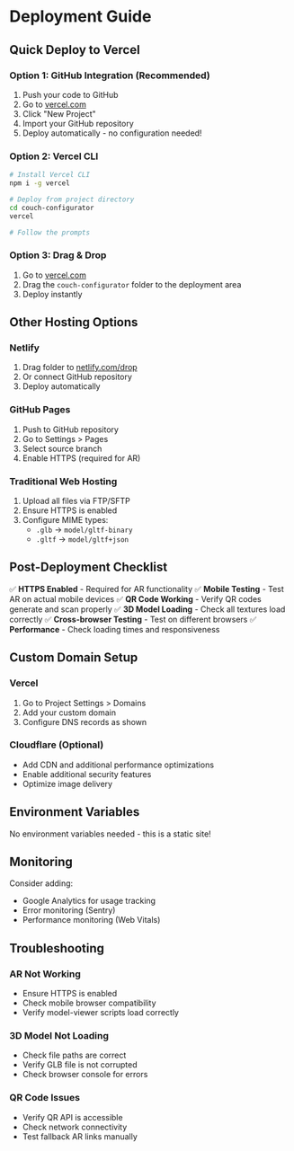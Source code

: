# Deployment Guide

## Quick Deploy to Vercel

### Option 1: GitHub Integration (Recommended)

1. Push your code to GitHub
2. Go to [vercel.com](https://vercel.com)
3. Click "New Project"
4. Import your GitHub repository
5. Deploy automatically - no configuration needed!

### Option 2: Vercel CLI

```bash
# Install Vercel CLI
npm i -g vercel

# Deploy from project directory
cd couch-configurator
vercel

# Follow the prompts
```

### Option 3: Drag & Drop

1. Go to [vercel.com](https://vercel.com)
2. Drag the `couch-configurator` folder to the deployment area
3. Deploy instantly

## Other Hosting Options

### Netlify

1. Drag folder to [netlify.com/drop](https://netlify.com/drop)
2. Or connect GitHub repository
3. Deploy automatically

### GitHub Pages

1. Push to GitHub repository
2. Go to Settings > Pages
3. Select source branch
4. Enable HTTPS (required for AR)

### Traditional Web Hosting

1. Upload all files via FTP/SFTP
2. Ensure HTTPS is enabled
3. Configure MIME types:
   - `.glb` → `model/gltf-binary`
   - `.gltf` → `model/gltf+json`

## Post-Deployment Checklist

✅ **HTTPS Enabled** - Required for AR functionality
✅ **Mobile Testing** - Test AR on actual mobile devices
✅ **QR Code Working** - Verify QR codes generate and scan properly
✅ **3D Model Loading** - Check all textures load correctly
✅ **Cross-browser Testing** - Test on different browsers
✅ **Performance** - Check loading times and responsiveness

## Custom Domain Setup

### Vercel

1. Go to Project Settings > Domains
2. Add your custom domain
3. Configure DNS records as shown

### Cloudflare (Optional)

- Add CDN and additional performance optimizations
- Enable additional security features
- Optimize image delivery

## Environment Variables

No environment variables needed - this is a static site!

## Monitoring

Consider adding:

- Google Analytics for usage tracking
- Error monitoring (Sentry)
- Performance monitoring (Web Vitals)

## Troubleshooting

### AR Not Working

- Ensure HTTPS is enabled
- Check mobile browser compatibility
- Verify model-viewer scripts load correctly

### 3D Model Not Loading

- Check file paths are correct
- Verify GLB file is not corrupted
- Check browser console for errors

### QR Code Issues

- Verify QR API is accessible
- Check network connectivity
- Test fallback AR links manually
